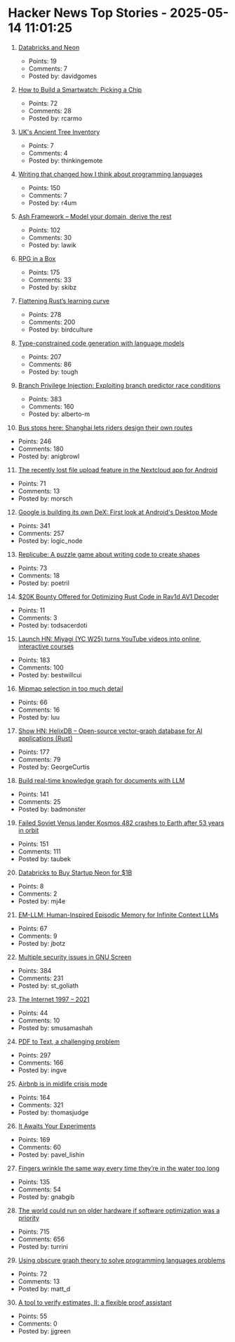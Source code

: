 # Hacker News Top Stories - 2025-05-14 11:01:25

1. [Databricks and Neon](https://www.databricks.com/blog/databricks-neon)
   - Points: 19
   - Comments: 7
   - Posted by: davidgomes

2. [How to Build a Smartwatch: Picking a Chip](https://ericmigi.com/blog/how-to-build-a-smartwatch-picking-a-chip/)
   - Points: 72
   - Comments: 28
   - Posted by: rcarmo

3. [UK's Ancient Tree Inventory](https://ati.woodlandtrust.org.uk/)
   - Points: 7
   - Comments: 4
   - Posted by: thinkingemote

4. [Writing that changed how I think about programming languages](https://bernsteinbear.com/blog/pl-writing/)
   - Points: 150
   - Comments: 7
   - Posted by: r4um

5. [Ash Framework – Model your domain, derive the rest](https://ash-hq.org/)
   - Points: 102
   - Comments: 30
   - Posted by: lawik

6. [RPG in a Box](https://rpginabox.com/)
   - Points: 175
   - Comments: 33
   - Posted by: skibz

7. [Flattening Rust’s learning curve](https://corrode.dev/blog/flattening-rusts-learning-curve/)
   - Points: 278
   - Comments: 200
   - Posted by: birdculture

8. [Type-constrained code generation with language models](https://arxiv.org/abs/2504.09246)
   - Points: 207
   - Comments: 86
   - Posted by: tough

9. [Branch Privilege Injection: Exploiting branch predictor race conditions](https://comsec.ethz.ch/research/microarch/branch-privilege-injection/)
   - Points: 383
   - Comments: 160
   - Posted by: alberto-m

10. [Bus stops here: Shanghai lets riders design their own routes](https://www.sixthtone.com/news/1017072)
   - Points: 246
   - Comments: 180
   - Posted by: anigbrowl

11. [The recently lost file upload feature in the Nextcloud app for Android](https://nextcloud.com/blog/nextcloud-android-file-upload-issue-google/)
   - Points: 71
   - Comments: 13
   - Posted by: morsch

12. [Google is building its own DeX: First look at Android's Desktop Mode](https://www.androidauthority.com/android-desktop-mode-leak-3550321/)
   - Points: 341
   - Comments: 257
   - Posted by: logic_node

13. [Replicube: A puzzle game about writing code to create shapes](https://store.steampowered.com/app/3401490/Replicube/)
   - Points: 73
   - Comments: 18
   - Posted by: poetril

14. [$20K Bounty Offered for Optimizing Rust Code in Rav1d AV1 Decoder](https://www.memorysafety.org/blog/rav1d-perf-bounty/)
   - Points: 11
   - Comments: 3
   - Posted by: todsacerdoti

15. [Launch HN: Miyagi (YC W25) turns YouTube videos into online, interactive courses](undefined)
   - Points: 183
   - Comments: 100
   - Posted by: bestwillcui

16. [Mipmap selection in too much detail](https://pema.dev/2025/05/09/mipmaps-too-much-detail/)
   - Points: 66
   - Comments: 16
   - Posted by: luu

17. [Show HN: HelixDB – Open-source vector-graph database for AI applications (Rust)](https://github.com/HelixDB/helix-db/)
   - Points: 177
   - Comments: 79
   - Posted by: GeorgeCurtis

18. [Build real-time knowledge graph for documents with LLM](https://cocoindex.io/blogs/knowledge-graph-for-docs/)
   - Points: 141
   - Comments: 25
   - Posted by: badmonster

19. [Failed Soviet Venus lander Kosmos 482 crashes to Earth after 53 years in orbit](https://www.space.com/space-exploration/launches-spacecraft/failed-soviet-venus-lander-kosmos-482-crashes-to-earth-after-53-years-in-orbit)
   - Points: 151
   - Comments: 111
   - Posted by: taubek

20. [Databricks to Buy Startup Neon for $1B](https://www.wsj.com/articles/databricks-to-buy-startup-neon-for-1-billion-fdded971)
   - Points: 8
   - Comments: 2
   - Posted by: mj4e

21. [EM-LLM: Human-Inspired Episodic Memory for Infinite Context LLMs](https://github.com/em-llm/EM-LLM-model)
   - Points: 67
   - Comments: 9
   - Posted by: jbotz

22. [Multiple security issues in GNU Screen](https://www.openwall.com/lists/oss-security/2025/05/12/1)
   - Points: 384
   - Comments: 231
   - Posted by: st_goliath

23. [The Internet 1997 – 2021](https://www.opte.org/the-internet)
   - Points: 44
   - Comments: 10
   - Posted by: smusamashah

24. [PDF to Text, a challenging problem](https://www.marginalia.nu/log/a_119_pdf/)
   - Points: 297
   - Comments: 166
   - Posted by: ingve

25. [Airbnb is in midlife crisis mode](https://www.wired.com/story/airbnb-is-in-midlife-crisis-mode-reinvention-app-services/)
   - Points: 164
   - Comments: 321
   - Posted by: thomasjudge

26. [It Awaits Your Experiments](https://www.rifters.com/crawl/?p=11511)
   - Points: 169
   - Comments: 60
   - Posted by: pavel_lishin

27. [Fingers wrinkle the same way every time they’re in the water too long](https://www.binghamton.edu/news/story/5547/do-your-fingers-wrinkle-the-same-way-every-time-youre-in-the-water-too-long-new-research-says-yes)
   - Points: 135
   - Comments: 54
   - Posted by: gnabgib

28. [The world could run on older hardware if software optimization was a priority](https://twitter.com/ID_AA_Carmack/status/1922100771392520710)
   - Points: 715
   - Comments: 656
   - Posted by: turrini

29. [Using obscure graph theory to solve programming languages problems](https://reasonablypolymorphic.com/blog/solving-lcsa/)
   - Points: 72
   - Comments: 13
   - Posted by: matt_d

30. [A tool to verify estimates, II: a flexible proof assistant](https://terrytao.wordpress.com/2025/05/09/a-tool-to-verify-estimates-ii-a-flexible-proof-assistant/)
   - Points: 55
   - Comments: 0
   - Posted by: jjgreen

